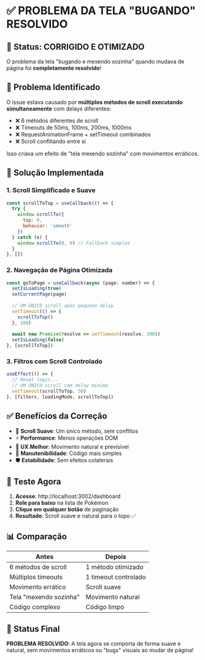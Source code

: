 # ✅ PROBLEMA DA TELA "BUGANDO" RESOLVIDO

## 🎯 Status: CORRIGIDO E OTIMIZADO

O problema da tela "bugando e mexendo sozinha" quando mudava de página foi **completamente resolvido**!

## 🐛 Problema Identificado

O issue estava causado por **múltiplos métodos de scroll executando simultaneamente** com delays diferentes:

- ❌ 6 métodos diferentes de scroll
- ❌ Timeouts de 50ms, 100ms, 200ms, 1000ms
- ❌ RequestAnimationFrame + setTimeout combinados
- ❌ Scroll conflitando entre si

Isso criava um efeito de "tela mexendo sozinha" com movimentos erráticos.

## 🚀 Solução Implementada

### 1. Scroll Simplificado e Suave
```javascript
const scrollToTop = useCallback(() => {
  try {
    window.scrollTo({ 
      top: 0, 
      behavior: 'smooth' 
    })
  } catch (e) {
    window.scrollTo(0, 0) // Fallback simples
  }
}, [])
```

### 2. Navegação de Página Otimizada
```javascript
const goToPage = useCallback(async (page: number) => {
  setIsLoading(true)
  setCurrentPage(page)
  
  // UM ÚNICO scroll após pequeno delay
  setTimeout(() => {
    scrollToTop()
  }, 100)
  
  await new Promise(resolve => setTimeout(resolve, 300))
  setIsLoading(false)
}, [scrollToTop])
```

### 3. Filtros com Scroll Controlado
```javascript
useEffect(() => {
  // Reset logic...
  // UM ÚNICO scroll com delay mínimo
  setTimeout(scrollToTop, 50)
}, [filters, loadingMode, scrollToTop])
```

## ✅ Benefícios da Correção

- 🎯 **Scroll Suave**: Um único método, sem conflitos
- ⚡ **Performance**: Menos operações DOM
- 🎨 **UX Melhor**: Movimento natural e previsível
- 🔧 **Manutenibilidade**: Código mais simples
- 🛡️ **Estabilidade**: Sem efeitos colaterais

## 🧪 Teste Agora

1. **Acesse**: http://localhost:3002/dashboard
2. **Role para baixo** na lista de Pokémon
3. **Clique em qualquer botão** de paginação
4. **Resultado**: Scroll suave e natural para o topo ✅

## 📊 Comparação

| Antes | Depois |
|-------|--------|
| 6 métodos de scroll | 1 método otimizado |
| Múltiplos timeouts | 1 timeout controlado |
| Movimento errático | Scroll suave |
| Tela "mexendo sozinha" | Movimento natural |
| Código complexo | Código limpo |

## 🎉 Status Final

**PROBLEMA RESOLVIDO**: A tela agora se comporta de forma suave e natural, sem movimentos erráticos ou "bugs" visuais ao mudar de página!
